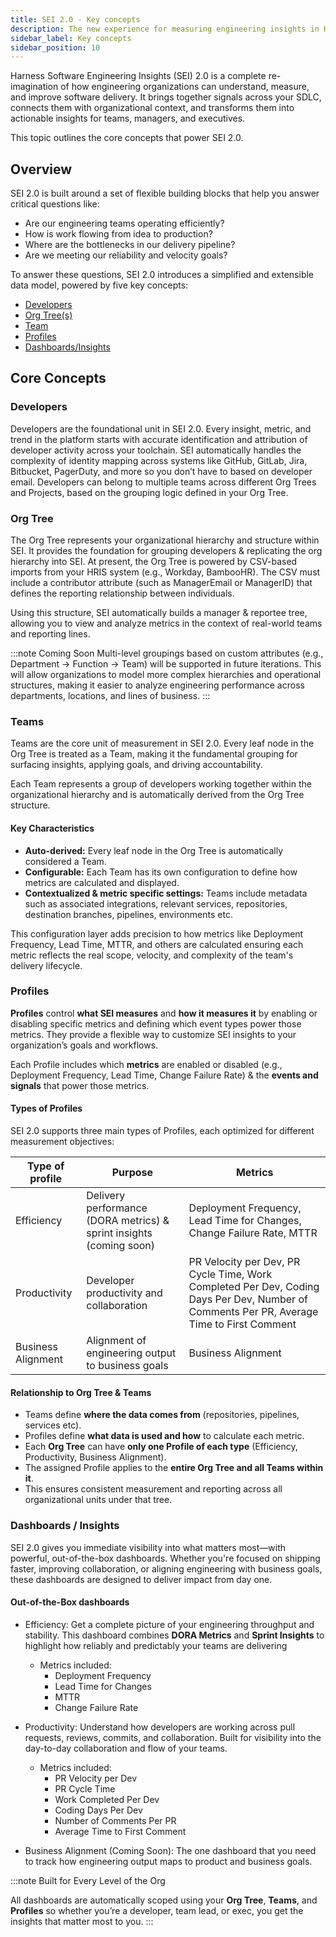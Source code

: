 ```yaml
---
title: SEI 2.0 - Key concepts
description: The new experience for measuring engineering insights in Harness SEI
sidebar_label: Key concepts
sidebar_position: 10
---
```


Harness Software Engineering Insights (SEI) 2.0 is a complete re-imagination of how engineering organizations can understand, measure, and improve software delivery. It brings together signals across your SDLC, connects them with organizational context, and transforms them into actionable insights for teams, managers, and executives.

This topic outlines the core concepts that power SEI 2.0.

## Overview

SEI 2.0 is built around a set of flexible building blocks that help you answer critical questions like:

* Are our engineering teams operating efficiently?
* How is work flowing from idea to production?
* Where are the bottlenecks in our delivery pipeline?
* Are we meeting our reliability and velocity goals?

To answer these questions, SEI 2.0 introduces a simplified and extensible data model, powered by five key concepts:

* [Developers](#developers)
* [Org Tree(s)](#org-tree)
* [Team](#teams)
* [Profiles](#profiles)
* [Dashboards/Insights](#dashboards--insights)

## Core Concepts

### Developers

Developers are the foundational unit in SEI 2.0. Every insight, metric, and trend in the platform starts with accurate identification and attribution of developer activity across your toolchain.
SEI automatically handles the complexity of identity mapping across systems like GitHub, GitLab, Jira, Bitbucket, PagerDuty, and more so you don’t have to based on developer email.
Developers can belong to multiple teams across different Org Trees and Projects, based on the grouping logic defined in your Org Tree.

### Org Tree

The Org Tree represents your organizational hierarchy and structure within SEI. It provides the foundation for grouping developers & replicating the org hierarchy into SEI.
At present, the Org Tree is powered by CSV-based imports from your HRIS system (e.g., Workday, BambooHR). The CSV must include a contributor attribute (such as ManagerEmail or ManagerID) that defines the reporting relationship between individuals.

Using this structure, SEI automatically builds a manager & reportee tree, allowing you to view and analyze metrics in the context of real-world teams and reporting lines.

:::note Coming Soon
Multi-level groupings based on custom attributes (e.g., Department → Function → Team) will be supported in future iterations. This will allow organizations to model more complex hierarchies and operational structures, making it easier to analyze engineering performance across departments, locations, and lines of business.
:::

### Teams

Teams are the core unit of measurement in SEI 2.0. Every leaf node in the Org Tree is treated as a Team, making it the fundamental grouping for surfacing insights, applying goals, and driving accountability.

Each Team represents a group of developers working together within the organizational hierarchy and is automatically derived from the Org Tree structure.

#### Key Characteristics

* **Auto-derived:** Every leaf node in the Org Tree is automatically considered a Team.
* **Configurable:** Each Team has its own configuration to define how metrics are calculated and displayed.
* **Contextualized & metric specific settings:** Teams include metadata such as associated integrations, relevant services, repositories, destination branches, pipelines, environments etc.

This configuration layer adds precision to how metrics like Deployment Frequency, Lead Time, MTTR, and others are calculated ensuring each metric reflects the real scope, velocity, and complexity of the team's delivery lifecycle.

### Profiles

**Profiles** control **what SEI measures** and **how it measures it** by enabling or disabling specific metrics and defining which event types power those metrics. They provide a flexible way to customize SEI insights to your organization’s goals and workflows.


Each Profile includes which **metrics** are enabled or disabled (e.g., Deployment Frequency, Lead Time, Change Failure Rate) & the **events and signals** that power those metrics.

#### Types of Profiles

SEI 2.0 supports three main types of Profiles, each optimized for different measurement objectives:

| Type of profile      | Purpose                                  | Metrics                                                  |
|---------------------|---------------------------------------------|-----------------------------------------------------------------|
| Efficiency      | Delivery performance (DORA metrics) & sprint insights (coming soon) | Deployment Frequency, Lead Time for Changes, Change Failure Rate, MTTR |
| Productivity    | Developer productivity and collaboration     | PR Velocity per Dev, PR Cycle Time,  Work Completed Per Dev, Coding Days Per Dev, Number of Comments Per PR, Average Time to First Comment  |
| Business Alignment | Alignment of engineering output to business goals | Business Alignment  |

#### Relationship to Org Tree & Teams

- Teams define **where the data comes from** (repositories, pipelines, services etc).
- Profiles define **what data is used and how** to calculate each metric.
- Each **Org Tree** can have **only one Profile of each type** (Efficiency, Productivity, Business Alignment).
- The assigned Profile applies to the **entire Org Tree and all Teams within it**.
- This ensures consistent measurement and reporting across all organizational units under that tree.

### Dashboards / Insights

SEI 2.0 gives you immediate visibility into what matters most—with powerful, out-of-the-box dashboards. Whether you're focused on shipping faster, improving collaboration, or aligning engineering with business goals, these dashboards are designed to deliver impact from day one.

#### Out-of-the-Box dashboards

* Efficiency: Get a complete picture of your engineering throughput and stability. This dashboard combines **DORA Metrics** and **Sprint Insights** to highlight how reliably and predictably your teams are delivering
  * Metrics included:
    * Deployment Frequency
    * Lead Time for Changes
    * MTTR
    * Change Failure Rate

* Productivity: Understand how developers are working across pull requests, reviews, commits, and collaboration. Built for visibility into the day-to-day collaboration and flow of your teams.
  * Metrics included:
    * PR Velocity per Dev
    * PR Cycle Time
    * Work Completed Per Dev
    * Coding Days Per Dev
    * Number of Comments Per PR
    * Average Time to First Comment

* Business Alignment (Coming Soon): The one dashboard that you need to track how engineering output maps to product and business goals.

:::note Built for Every Level of the Org

All dashboards are automatically scoped using your **Org Tree**, **Teams**, and **Profiles** so whether you’re a developer, team lead, or exec, you get the insights that matter most to you.
:::